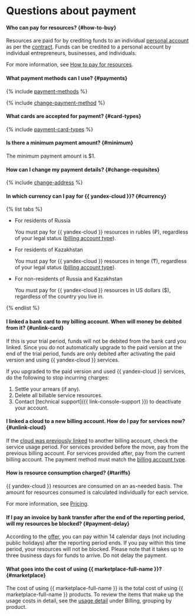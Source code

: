 # Questions about payment

#### Who can pay for resources? {#how-to-buy}

Resources are paid for by crediting funds to an individual [personal account](../../billing/concepts/personal-account.md) as per the [contract](../../billing/concepts/contract.md). Funds can be credited to a personal account by individual entrepreneurs, businesses, and individuals.

For more information, see [How to pay for resources](../../billing/payment/index.md).

#### What payment methods can I use? {#payments}

{% include [payment-methods](../../billing/_includes/payment-methods.md) %}


{% include [change-payment-method](../../billing/_includes/change-payment-method.md) %}

#### What cards are accepted for payment? {#card-types}
{% include [payment-card-types](../../_includes/billing/payment-card-types.md) %}

#### Is there a minimum payment amount? {#minimum}
The minimum payment amount is $1.

#### How can I change my payment details? {#change-requisites}

{% include [change-address](../../billing/_includes/change-address.md) %}

#### In which currency can I pay for {{ yandex-cloud }}? {#currency}

{% list tabs %}

- For residents of Russia

   You must pay for {{ yandex-cloud }} resources in rubles (₽), regardless of your legal status ([billing account type](../../billing/concepts/billing-account.md#ba-types)).

- For residents of Kazakhstan

   You must pay for {{ yandex-cloud }} resources in tenge (₸), regardless of your legal status ([billing account type](../../billing/concepts/billing-account.md#ba-types)).

- For non-residents of Russia and Kazakhstan

   You must pay for {{ yandex-cloud }} resources in US dollars ($), regardless of the country you live in.

{% endlist %}



#### I linked a bank card to my billing account. When will money be debited from it? {#unlink-card}

If this is your trial period, funds will not be debited from the bank card you linked.
Since you do not automatically upgrade to the paid version at the end of the trial period, funds are only debited after activating the paid version and using {{ yandex-cloud }} services.

If you upgraded to the paid version and used {{ yandex-cloud }} services, do the following to stop incurring charges:

1. Settle your arrears (if any).
1. Delete all billable service resources.
1. Contact [technical support]({{ link-console-support }}) to deactivate your account.

#### I linked a cloud to a new billing account. How do I pay for services now? {#unlink-cloud}

If the [cloud was previously linked](../../billing/operations/pin-cloud.md) to another billing account, check the service usage period. For services provided before the move, pay from the previous billing account. For services provided after, pay from the current billing account. The payment method must match the [billing account type](../../billing/concepts/billing-account.md#ba-types).

#### How is resource consumption charged? {#tariffs}

{{ yandex-cloud }} resources are consumed on an as-needed basis. The amount for resources consumed is calculated individually for each service.

For more information, see [Pricing](../../billing/pricing.md).

#### If I pay an invoice by bank transfer after the end of the reporting period, will my resources be blocked? {#payment-delay}

According to the [offer](https://yandex.ru/legal/cloud_oferta/?lang=en), you can pay within 14 calendar days (not including public holidays) after the reporting period ends. If you pay within this time period, your resources will not be blocked. Please note that it takes up to three business days for funds to arrive. Do not delay the payment.

#### What goes into the cost of using {{ marketplace-full-name }}? {#marketplace}

The cost of using {{ marketplace-full-name }} is the total cost of using {{ marketplace-full-name }} products. To review the items that make up the usage costs in detail, see the [usage detail](../../billing/operations/check-charges.md) under Billing, grouping by product.